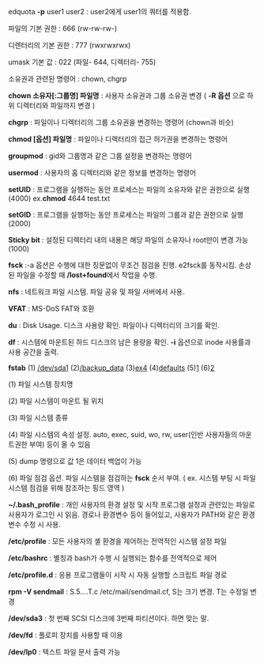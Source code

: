 edquota **-p** user1 user2 : user2에게 user1의 쿼터를 적용함.

파일의 기본 권한 : 666 (rw-rw-rw-)

디렌터리의 기본 권한 : 777 (rwxrwxrwx)

umask 기본 값 : 022 (파일- 644, 디렉터리- 755)



소유권과 관련된 명령어 : chown, chgrp

**chown 소유자[:그룹명] 파일명** : 사용자 소유권과 그룹 소유권 변경 ( **-R 옵션** 으로 하위 디렉터리와 파일까지 변경 )

**chgrp** : 파일이나 디렉터리의 그룹 소유권을 변경하는 명령어 (chown과 비슷)

**chmod [옵션] 파일명** : 파일이나 디렉터리의 접근 허가권을 변경하는 명령어

**groupmod** : gid와 그룹명과 같은 그룹 설정을 변경하는 명령어

**usermod** : 사용자의 홈 디렉터리와 같은 정보를 변경하는 명령어



**setUID** : 프로그램을 실행하는 동안 프로세스는 파일의 소유자와 같은 권한으로 실행 (4000) ex.**chmod** 4644 test.txt

**setGID** : 프로그램을 실행하는 동안 프로세스는 파일의 그룹과 같은 권한으로 실행 (2000)

**Sticky bit** : 설정된 디렉터리 내의 내용은 해당 파일의 소유자나 root만이 변경 가능 (1000)





**fsck** :-a 옵션은 수행에 대한 징문없이 무조건 점검을 진행. e2fsck를 동작시킴. 손상된 파일을 수정할 때 **/lost+found**에서 작업을 수행.

**nfs** : 네트워크 파일 시스템. 파일 공유 및 파일 서버에서 사용. 

**VFAT** : MS-DoS FAT와 호환



**du** : Disk Usage. 디스크 사용량 확인. 파일이나 디렉터리의 크기를 확인.

**df** : 시스템에 마운트된 하드 디스크의 남은 용량을 확인. **-i** 옵션으로 inode 사용률과 사용 공간을 출력.

**fstab** (1) <u> /dev/sda1</u>  (2)<u>/backup_data</u>  (3)<u>ex4</u>  (4)<u>defaults</u>  (5)<u>1</u>  (6)<u>2</u>  

(1) 파일 시스템 장치명

(2) 파일 시스템이 마운트 될 위치

(3) 파일 시스템 종류

(4) 파일 시스템의 속성 설정. auto, exec, suid, wo, rw, user(인반 사용자들의 마운트권한 부여) 등이 올 수 있음

(5) dump 명령으로 값 1은 데이터 백업이 가능

(6) 파일 점검 옵션. 파일 시스템을 점검하는 **fsck** 순서 부여. ( ex. 시스템 부팅 시 파일 시스템 점검을 위해 참조하는 핑드 영역 )







**~/.bash_profile** : 개인 사용자의 환경 설정 및 시작 프로그램 설정과 관련있는 파일로 사용자가 로그인 시 읽음. 경로나 환경변수 등이 들어있고, 사용자가 PATH와 같은 환경변수 수정 시 사용.

**/etc/profile** : 모든 사용자의 셸 환경을 제어하는 전역적인 시스템 설정 파일

**/etc/bashrc** : 별칭과 bash가 수행 시 실행되는 함수를 전역적으로 제어

**/etc/profile.d** : 응용 프로그램들이 시작 시 자동 실행할 스크립트 파일 경로

**rpm -V sendmail** : S.5....T.c /etc/mail/sendmail.cf, S는 크기 변경. T는 수정일 변경



**/dev/sda3** : 첫 번째 SCSI 디스크에 3번째 파티션이다. 하면 맞는 말.

**/dev/fd** : 플로피 장치를 사용할 때 이용

**/dev/lp0** : 텍스트 파일 문서 출력 가능

